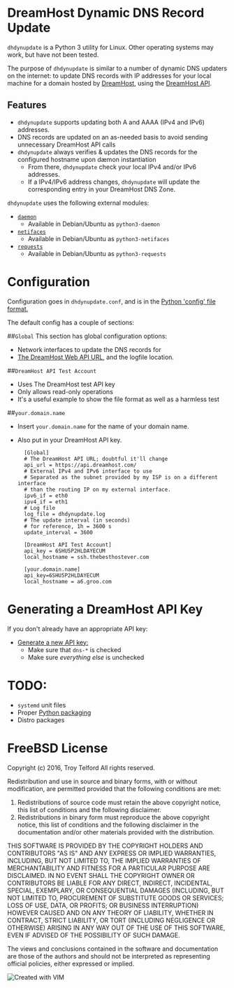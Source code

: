 # DreamHost Dynamic DNS Record Update

`dhdynupdate` is a Python 3 utility for Linux. Other operating systems may
work, but have not been tested.

The purpose of `dhdynupdate` is similar to a number of dynamic DNS updaters on
the internet: to update DNS records with IP addresses for your local machine
for a domain hosted by [DreamHost](https://www.dreamhost.com), using the
[DreamHost API](http://wiki.dreamhost.com/Application_programming_interface).

## Features ##

* `dhdynupdate` supports updating both A and AAAA (IPv4 and IPv6) addresses.
* DNS records are updated on an as-needed basis to avoid sending unnecessary
DreamHost API calls
* `dhdynupdate` always verifies & updates the DNS records for the configured
hostname upon dæmon instantiation
    * From there, `dhdynupdate` check your local IPv4 and/or IPv6 addresses.
    * If a IPv4/IPv6 address changes, `dhdynupdate` will update the
      corresponding entry in your DreamHost DNS Zone.

`dhdynupdate` uses the following external modules:

* [`daemon`](https://pypi.python.org/pypi/python-daemon/)
    * Available in Debian/Ubuntu as `python3-daemon`
* [`netifaces`](https://pypi.python.org/pypi/netifaces)
    * Available in Debian/Ubuntu as `python3-netifaces`
* [`requests`](http://docs.python-requests.org/en/latest/)
    * Available in Debian/Ubuntu as `python3-requests`

# Configuration
Configuration goes in `dhdynupdate.conf`, and is in the [Python 'config' file format.](https://docs.python.org/3/library/configparser.html#supported-ini-file-structure)

The default config has a couple of sections:

##`Global`
This section has global configuration options:

* Network interfaces to update the DNS records for
* [The DreamHost Web API URL](http://wiki.dreamhost.com/Application_programming_interface), and the logfile location.

##`DreamHost API Test Account`

* Uses The DreamHost test API key
* Only allows read-only operations
* It's a useful example to show the file format as well as a harmless test

##`your.domain.name`

* Insert `your.domain.name` for the name of your domain name.
* Also put in your DreamHost API key.

        [Global]
        # The DreamHost API URL; doubtful it'll change
        api_url = https://api.dreamhost.com/
        # External IPv4 and IPv6 interface to use
        # Separated as the subnet provided by my ISP is on a different interface
        # than the routing IP on my external interface.
        ipv6_if = eth0
        ipv4_if = eth1
        # Log file
        log_file = dhdynupdate.log
        # The update interval (in seconds)
        # for reference, 1h = 3600 s
        update_interval = 3600

        [DreamHost API Test Account]
        api_key = 6SHU5P2HLDAYECUM
        local_hostname = ssh.thebesthostever.com

        [your.domain.name]
        api_key=6SHU5P2HLDAYECUM
        local_hostname = a6.groo.com

# Generating a DreamHost API Key

If you don't already have an appropriate API key:

* [Generate a new API key:](https://panel.dreamhost.com/?tree=home.api)
    * Make sure that `dns-*` is checked
    * Make sure *everything else* is unchecked

# TODO:

* `systemd` unit files
* Proper [Python packaging](https://python-packaging.readthedocs.org/en/latest/)
* Distro packages

# FreeBSD License
Copyright (c) 2016, Troy Telford
All rights reserved.

Redistribution and use in source and binary forms, with or without
modification, are permitted provided that the following conditions are met:

1. Redistributions of source code must retain the above copyright notice, this
   list of conditions and the following disclaimer.
2. Redistributions in binary form must reproduce the above copyright notice,
   this list of conditions and the following disclaimer in the documentation
and/or other materials provided with the distribution.

THIS SOFTWARE IS PROVIDED BY THE COPYRIGHT HOLDERS AND CONTRIBUTORS "AS IS" AND
ANY EXPRESS OR IMPLIED WARRANTIES, INCLUDING, BUT NOT LIMITED TO, THE IMPLIED
WARRANTIES OF MERCHANTABILITY AND FITNESS FOR A PARTICULAR PURPOSE ARE
DISCLAIMED. IN NO EVENT SHALL THE COPYRIGHT OWNER OR CONTRIBUTORS BE LIABLE FOR
ANY DIRECT, INDIRECT, INCIDENTAL, SPECIAL, EXEMPLARY, OR CONSEQUENTIAL DAMAGES
(INCLUDING, BUT NOT LIMITED TO, PROCUREMENT OF SUBSTITUTE GOODS OR SERVICES;
LOSS OF USE, DATA, OR PROFITS; OR BUSINESS INTERRUPTION) HOWEVER CAUSED AND ON
ANY THEORY OF LIABILITY, WHETHER IN CONTRACT, STRICT LIABILITY, OR TORT
(INCLUDING NEGLIGENCE OR OTHERWISE) ARISING IN ANY WAY OUT OF THE USE OF THIS
SOFTWARE, EVEN IF ADVISED OF THE POSSIBILITY OF SUCH DAMAGE.

The views and conclusions contained in the software and documentation are those
of the authors and should not be interpreted as representing official policies,
either expressed or implied.


![Created with VIM](http://www.vim.org/images/vim_created.gif "Created with VIM")
